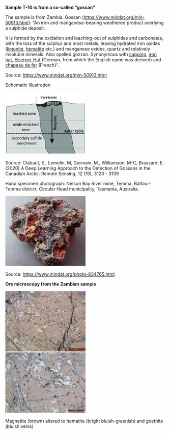 **Sample T-10 is from a so-called “gossan”** 

The sample is from Zambia.
Gossan (https://www.mindat.org/min-50913.html):
“An iron and manganese-bearing weathered product overlying a sulphide deposit. 

It is formed by the oxidation and leaching-out of sulphides and carbonates, with the loss of the sulphur and most metals, leaving hydrated iron oxides ([limonite](https://www.mindat.org/min-2402.html), [hematite](https://www.mindat.org/min-1856.html) etc.) and manganese oxides, quartz and relatively insoluble minerals. Also spelled gozzan.
Synonymous with [capping](https://www.mindat.org/glossary/capping), [iron hat](https://www.mindat.org/glossary/iron_hat), [Eiserner Hut](https://www.mindat.org/glossary/eiserner_hut) (German, from which the English name was derived) and [chapeau de fer](https://www.mindat.org/glossary/chapeau_de_fer) (French)”. 

Source: https://www.mindat.org/min-50913.html

Schematic illustration

<img src="https://github.com/DinaKlim/Jack_Voncken/blob/main/Ore_microscopy_samples/T10/gossan_schematic.png" alt="T1 gn" style="width:50%;">

Source: Clabaut, E., Lemelin, M, Germain, M., Williamson, M-C, Brassard, E. (2020)
A Deep Learning Approach to the Detection of Gossans in the Canadian Arctic.
Remote Sensing, 12 (19), 3123 - 3139

Hand specimen photograph: Nelson Bay River mine, Temma, Balfour-Temma district, Circular Head municipality, Tasmania, Australia. 

<img src="https://github.com/DinaKlim/Jack_Voncken/blob/main/Ore_microscopy_samples/T10/gossan_hand_sample.jpg" alt="T1 gn" style="width:50%;">

Source: https://www.mindat.org/photo-834765.html

**Ore microscopy from the Zambian sample**

<img src="https://github.com/DinaKlim/Jack_Voncken/blob/main/Ore_microscopy_samples/T10/T10-10x-magnetiet-omzetting-hem-aders-goeth.jpg" alt="T1 gn" style="width:50%;">



<img src="https://github.com/DinaKlim/Jack_Voncken/blob/main/Ore_microscopy_samples/T10/T10-20x-magnetiet-omzetting-hem-aders-goeth.jpg" alt="T1 gn" style="width:50%;">

Magnetite (brown) altered to hematite (bright bluish-greenish) and goethite (bluish veins)


